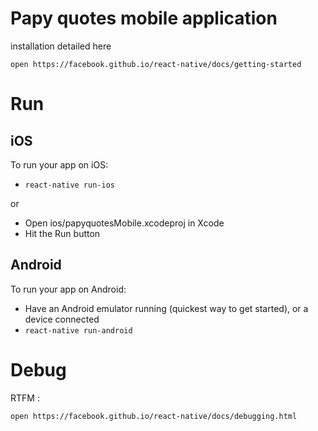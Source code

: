 # Papy quotes mobile application


installation detailed here
```
open https://facebook.github.io/react-native/docs/getting-started
```

# Run

## iOS

To run your app on iOS:

   * ```react-native run-ios```

or 
   * Open ios/papyquotesMobile.xcodeproj in Xcode
   * Hit the Run button

## Android

To run your app on Android:
   * Have an Android emulator running (quickest way to get started), or a device connected
   * ```react-native run-android```

# Debug

RTFM :
```
open https://facebook.github.io/react-native/docs/debugging.html
```

